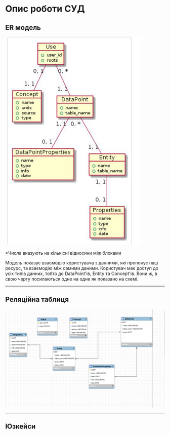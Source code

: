 # Опис роботи СУД

## ER модель

![](diagrams/rm_model.jpg)

*Числа вказують на кількісні відносини між блоками


Модель показує взаємодію користувача з данними, які пропонує наш ресурс, та взаємодію між самими даними.
Користувач має доступ до усіх типів данних, тобто до DataPoint'ів, Entity та Concept'ів. Вони ж, в свою чергу посилаються одне на одне як показано на схемі.

--------------------------------------------

## Реляційна таблиця 

![](diagrams/rf_model.png)

----------------------------------------
## Юзкейси
